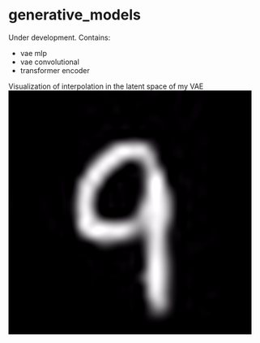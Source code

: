 # generative_models

Under development.
Contains:
- vae mlp
- vae convolutional
- transformer encoder

Visualization of interpolation in the latent space of my VAE
![mnist](https://github.com/tensorway/generative_models/blob/main/mnist.gif)
